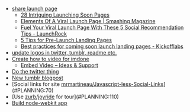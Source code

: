 - [share launch page](#PLANNING:50)
  - [28 Intriguing Launching Soon Pages](http://www.designyourway.net/blog/inspiration/28-intriguing-launching-soon-pages/)
  - [Elements Of A Viral Launch Page | Smashing Magazine](http://www.smashingmagazine.com/2011/09/01/elements-of-a-viral-launch-page/)
  - [Fuel Your Viral Launch Page With These 5 Social Recommendation Tips - LaunchRock](http://blog.launchrock.co/5-lessons-for-a-friend-fueled-viral-launch-page/)
  - [5 Tips for Pre-Launch Landing Pages](http://sixrevisions.com/content-strategy/pre-launch-landing-page-tips/)
  - [Best practices for coming soon launch landing pages - Kickofflabs](http://kickofflabs.com/education/best-practices-for-coming-soon-launch-landing-pages/)
- [update logos in twitter, tumblr, readme etc.](#PLANNING:100)
- [Create how to video for imdone](#ARCHIVE:170)
  - [Embed Video – Ideas & Support](http://support.launchrock.co/forums/126277-general/suggestions/2471544-embed-video)
- [Do the twitter thing](#PLANNING:60)
- [New tumblr blogpost](#PLANNING:30)
- [Social links for site [mrmartineau/Javascript-less-Social-Links](https://github.com/mrmartineau/Javascript-less-Social-Links)](#PLANNING:70)
- [Use [zurb/joyride](https://github.com/zurb/joyride) for tour](#PLANNING:110)
- [Build node-webkit app](#PLANNING:40)